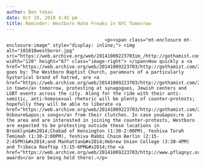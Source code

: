 ```yaml
---
author: Ben Yakas
date: Oct 10, 2010 4:45 pm
title: Reminder: Westboro Hate Freaks in NYC Tomorrow
---
```


	
										<p><span class="mt-enclosure mt-enclosure-image" style="display: inline;"> <img alt="101010westboror.jpg" src="https://web.archive.org/web/20141009223703im_/http://gothamist.com/attachments/byakas/101010westboror.jpg" width="120" height="67" class="image-right"> </span>How quickly a <a href="https://web.archive.org/web/20141009223703/http://gothamist.com/2009/09/27/westboro_hate_freaks_bring_sad_circ.php">year</a> goes by: The Westboro Baptist Church, paramours of a particularly hysterical brand of hatred, are <a href="https://web.archive.org/web/20141009223703/http://gothamist.com/2010/10/06/westboro_hate_freaks_make_their_mis.php">back in town</a> tomorrow, protesting at synagogues, Jewish centers and LGBT events across the city. Along for the ride with their anti-semitic, anti-homosexual rhetoric will be plenty of counter-protests; hopefully they will be able to liberate <a href="https://web.archive.org/web/20141009223703/http://gothamist.com/2010/10/08/westboro_hate_freaks_hate_everyonee.php">Ozzy Osboure&apos;s songs</a> from their clutches. In case you&apos;re in the area and are interested in joining the counter-protests, Westboro are expected to be protesting outside these locations in Brooklyn&#x2014;Chabad of Kensington (1:30-2:00PM), Yeshiva Torah Temimah (1:30-2:00PM), Yeshiva Rabbi Chaim Berlin (2:15-2:45PM)&#x2014;and Manhattan&#x2014;Hebrew Union College (3:30-4PM) and Tribeca Rooftop (5:15-6PM&#x2014;the <a href="https://web.archive.org/web/20141009223703/http://www.pflagnyc.org/dinner">PFLAG awards</a> are being held there).</p>					
										
									
				